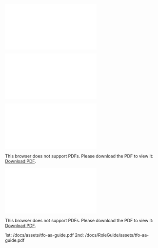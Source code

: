![PDF](/docs/assets/tfo-aa-guide.pdf "PDF")

![PDF](/docs/RoleGuide/assets/tfo-aa-guide.pdf "PDF")


<object data="/docs/assets/tfo-aa-guide.pdf" type="application/pdf" width="1000px" height="700px">
    <embed src="/docs/assets/tfo-aa-guide.pdf">
        <p>This browser does not support PDFs. Please download the PDF to view it: <a href="\assets\tfo-aa-guide.pdf">Download PDF</a>.</p>
    </embed>
</object>


<object data="/docs/RoleGuide/assets/tfo-aa-guide.pdf" type="application/pdf" width="1000px" height="700px">
    <embed src="/docs/RoleGuide/assets/tfo-aa-guide.pdf">
        <p>This browser does not support PDFs. Please download the PDF to view it: <a href="\assets\tfo-aa-guide.pdf">Download PDF</a>.</p>
    </embed>
</object>




1st: /docs/assets/tfo-aa-guide.pdf
2nd: /docs/RoleGuide/assets/tfo-aa-guide.pdf